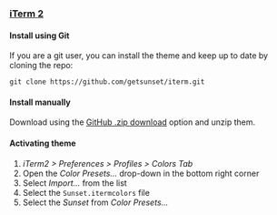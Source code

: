 ### [iTerm 2](https://www.iterm2.com/)

#### Install using Git

If you are a git user, you can install the theme and keep up to date by cloning the repo:

    git clone https://github.com/getsunset/iterm.git

#### Install manually

Download using the [GitHub .zip download](https://github.com/getsunset/iterm/archive/main.zip) option and unzip them.

#### Activating theme

1.  _iTerm2 > Preferences > Profiles > Colors Tab_
2.  Open the _Color Presets..._ drop-down in the bottom right corner
3.  Select _Import..._ from the list
4.  Select the `Sunset.itermcolors` file
5.  Select the _Sunset_ from _Color Presets..._
